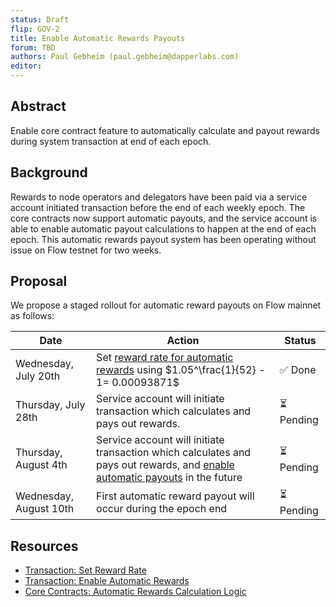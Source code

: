 ```yaml
---
status: Draft
flip: GOV-2
title: Enable Automatic Rewards Payouts
forum: TBD
authors: Paul Gebheim (paul.gebheim@dapperlabs.com)
editor: 
---
```


## Abstract

Enable core contract feature to automatically calculate and payout rewards during system transaction at end of each epoch.

## Background

Rewards to node operators and delegators have been paid via a service account initiated transaction before the end of each weekly epoch. The core contracts now support automatic payouts, and the service account is able to enable automatic payout calculations to happen at the end of each epoch. This automatic rewards payout system has been operating without issue on Flow testnet for two weeks.

## Proposal

We propose a staged rollout for automatic reward payouts on Flow mainnet as follows:


| Date | Action | Status |
|-|-|-|
| Wednesday, July 20th | Set [reward rate for automatic rewards](https://github.com/onflow/service-account/pull/152) using $1.05^\frac{1}{52} - 1= 0.00093871$| :white_check_mark: Done |
| Thursday, July 28th | Service account will initiate transaction which calculates and pays out rewards. | :hourglass_flowing_sand: Pending |
| Thursday, August 4th | Service account will initiate transaction which calculates and pays out rewards, and [enable automatic payouts](https://github.com/onflow/flow-core-contracts/blob/master/transactions/epoch/admin/set_automatic_rewards.cdc) in the future |:hourglass_flowing_sand: Pending|
| Wednesday, August 10th | First automatic reward payout will occur during the epoch end |:hourglass_flowing_sand: Pending|

## Resources
- [Transaction: Set Reward Rate](https://github.com/onflow/service-account/pull/152)
- [Transaction: Enable Automatic Rewards](https://github.com/onflow/flow-core-contracts/blob/master/transactions/epoch/admin/set_automatic_rewards.cdc)
- [Core Contracts: Automatic Rewards Calculation Logic](https://github.com/onflow/flow-core-contracts/blob/master/contracts/epochs/FlowEpoch.cdc#L484-L505) 
